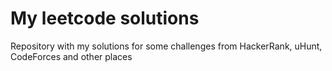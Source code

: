 # My leetcode solutions

Repository with my solutions for some challenges from HackerRank, uHunt, CodeForces and other places
